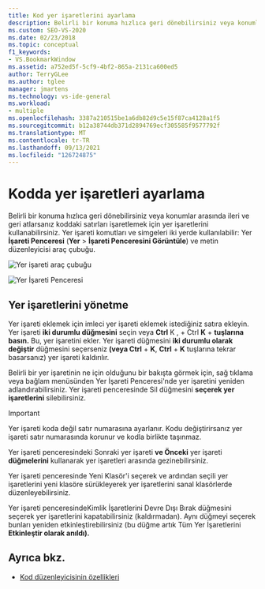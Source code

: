 ```yaml
---
title: Kod yer işaretlerini ayarlama
description: Belirli bir konuma hızlıca geri dönebilirsiniz veya konumlar arasında geri gidip gelebilirsiniz.
ms.custom: SEO-VS-2020
ms.date: 02/23/2018
ms.topic: conceptual
f1_keywords:
- VS.BookmarkWindow
ms.assetid: a752ed5f-5cf9-4bf2-865a-2131ca600ed5
author: TerryGLee
ms.author: tglee
manager: jmartens
ms.technology: vs-ide-general
ms.workload:
- multiple
ms.openlocfilehash: 3387a210515be1a6db82d9c5e15f87ca4128a1f5
ms.sourcegitcommit: b12a38744db371d2894769ecf305585f9577792f
ms.translationtype: MT
ms.contentlocale: tr-TR
ms.lasthandoff: 09/13/2021
ms.locfileid: "126724875"
---
```

# <a name="set-bookmarks-in-code"></a>Kodda yer işaretleri ayarlama

Belirli bir konuma hızlıca geri dönebilirsiniz veya konumlar arasında ileri ve geri atlarsanız koddaki satırları işaretlemek için yer işaretlerini kullanabilirsiniz. Yer işareti komutları ve simgeleri iki yerde kullanılabilir: Yer **İşareti Penceresi** (**Yer**  >  **İşareti Penceresini Görüntüle**) ve metin düzenleyicisi araç çubuğu.

![Yer işareti araç çubuğu](media/bookmark-toolbar.png)

![Yer İşareti Penceresi](media/bookmark-window.png)

## <a name="manage-bookmarks"></a>Yer işaretlerini yönetme

Yer işareti eklemek için imleci yer işareti eklemek istediğiniz satıra ekleyin. Yer işareti **iki durumlu düğmesini** seçin veya **Ctrl** K , + Ctrl **K**  + **tuşlarına basın.** Bu, yer işaretini ekler. Yer işareti düğmesini **iki durumlu olarak değiştir** düğmesini seçerseniz **(veya Ctrl** + **K**, **Ctrl** + **K** tuşlarına tekrar basarsanız) yer işareti kaldırılır.

Belirli bir yer işaretinin ne için olduğunu bir bakışta  görmek için, sağ tıklama veya bağlam menüsünden Yer İşareti Penceresi'nde yer işaretini yeniden adlandırabilirsiniz. Yer işareti penceresinde Sil düğmesini **seçerek yer işaretlerini** silebilirsiniz.

> [!IMPORTANT]
> Yer işareti koda değil satır numarasına ayarlanır. Kodu değiştirirsanız yer işareti satır numarasında korunur ve kodla birlikte taşınmaz.

Yer işareti penceresindeki Sonraki yer işareti **ve Önceki** yer işareti **düğmelerini** kullanarak yer işaretleri arasında gezinebilirsiniz.

Yer işareti penceresinde Yeni Klasör'i  seçerek ve ardından seçili yer işaretlerini yeni klasöre sürükleyerek yer işaretlerini sanal klasörlerde düzenleyebilirsiniz.

Yer işareti penceresindeKimlik İşaretlerini Devre  Dışı Bırak düğmesini seçerek yer işaretlerini kapatabilirsiniz (kaldırmadan). Aynı düğmeyi seçerek bunları yeniden etkinleştirebilirsiniz (bu düğme artık Tüm Yer İşaretlerini **Etkinleştir olarak anıldı).**

## <a name="see-also"></a>Ayrıca bkz.

- [Kod düzenleyicisinin özellikleri](../ide/writing-code-in-the-code-and-text-editor.md)
